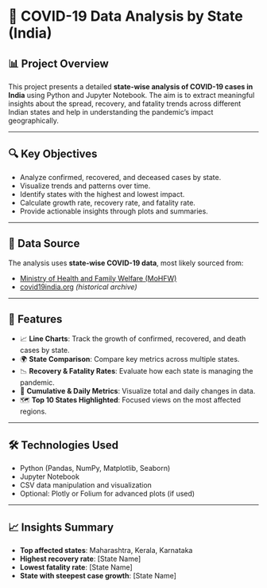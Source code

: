 # 🦠 COVID-19 Data Analysis by State (India)

## 📊 Project Overview

This project presents a detailed **state-wise analysis of COVID-19 cases in India** using Python and Jupyter Notebook. The aim is to extract meaningful insights about the spread, recovery, and fatality trends across different Indian states and help in understanding the pandemic’s impact geographically.

---

## 🔍 Key Objectives

- Analyze confirmed, recovered, and deceased cases by state.
- Visualize trends and patterns over time.
- Identify states with the highest and lowest impact.
- Calculate growth rate, recovery rate, and fatality rate.
- Provide actionable insights through plots and summaries.

---

## 📁 Data Source

The analysis uses **state-wise COVID-19 data**, most likely sourced from:
- [Ministry of Health and Family Welfare (MoHFW)](https://www.mohfw.gov.in/)
- [covid19india.org](https://www.covid19india.org/) *(historical archive)*

---

## 📌 Features

- 📈 **Line Charts**: Track the growth of confirmed, recovered, and death cases by state.
- 🌍 **State Comparison**: Compare key metrics across multiple states.
- 📉 **Recovery & Fatality Rates**: Evaluate how each state is managing the pandemic.
- 🔢 **Cumulative & Daily Metrics**: Visualize total and daily changes in data.
- 🗺️ **Top 10 States Highlighted**: Focused views on the most affected regions.

---

## 🛠️ Technologies Used

- Python (Pandas, NumPy, Matplotlib, Seaborn)
- Jupyter Notebook
- CSV data manipulation and visualization
- Optional: Plotly or Folium for advanced plots (if used)

---




## 📈 Insights Summary

- **Top affected states**: Maharashtra, Kerala, Karnataka 
- **Highest recovery rate**: [State Name]
- **Lowest fatality rate**: [State Name]
- **State with steepest case growth**: [State Name]
